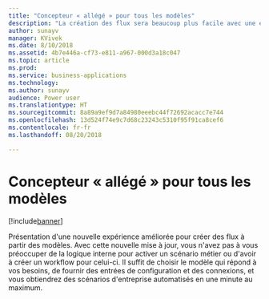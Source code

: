 ```yaml
---
title: "Concepteur « allégé » pour tous les modèles"
description: "La création des flux sera beaucoup plus facile avec une expérience de première configuration pour les modèles : les utilisateurs auront simplement à fournir les paramètres requis."
author: sunayv
manager: KVivek
ms.date: 8/10/2018
ms.assetid: 4b7e446a-cf73-e811-a967-000d3a18c047
ms.topic: article
ms.prod: 
ms.service: business-applications
ms.technology: 
ms.author: sunayv
audience: Power user
ms.translationtype: HT
ms.sourcegitcommit: 8a89a9ef9d7a84980eeebc44f72692acacc7e744
ms.openlocfilehash: 13d524f74e9c7d68c23243c5310f95f91ca8cef6
ms.contentlocale: fr-fr
ms.lasthandoff: 08/20/2018

---
```

# <a name="diet-designer-for-all-templates"></a>Concepteur « allégé » pour tous les modèles


[!include[banner](../../includes/banner.md)]

Présentation d'une nouvelle expérience améliorée pour créer des flux à partir des modèles. Avec cette nouvelle mise à jour, vous n'avez pas à vous préoccuper de la logique interne pour activer un scénario métier ou d'avoir à créer un workflow pour celui-ci. Il suffit de choisir le modèle qui répond à vos besoins, de fournir des entrées de configuration et des connexions, et vous obtiendrez des scénarios d'entreprise automatisés en une minute au maximum.


